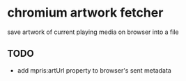 # chromium artwork fetcher
save artwork of current playing media on browser into a file  

## TODO
- add mpris:artUrl property to browser's sent metadata
